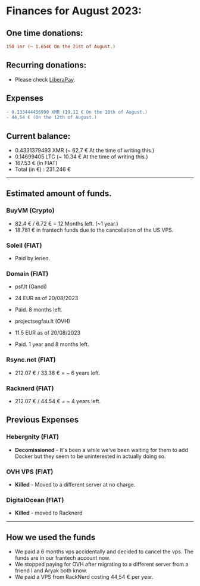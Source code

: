 # Finances for August 2023:

## One time donations:

```diff
150 inr (~ 1.654€ On the 21st of August.)

```

## Recurring donations:

- Please check [LiberaPay](https://liberapay.com/ProjectSegfault).

## Expenses

```diff
- 0.133444456990 XMR (19.11 € On the 10th of August.)
- 44,54 € (On the 12th of August.)
```

## Current balance:

- 0.4331379493 XMR (~ 62.7 € At the time of writing this.)
- 0.14699405 LTC (~ 10.34 € At the time of writing this.)
- 167.53 € (in FIAT)
- Total (in €) : 231.246 €

---

## Estimated amount of funds.

### BuyVM (Crypto)

- 82.4 € / 6.72 € = 12 Months left. (~1 year.)
- 18.781 € in frantech funds due to the cancellation of the US VPS.

### Soleil (FIAT)

- Paid by lerien.

### Domain (FIAT)

- psf.lt (Gandi)

* 24 EUR as of 20/08/2023

* Paid. 8 months left.

- projectsegfau.lt (OVH)

* 11.5 EUR as of 20/08/2023

* Paid. 1 year and 8 months left.

### Rsync.net (FIAT)

- 212.07 € / 33.38 € = ~ 6 years left.

### Racknerd (FIAT)

- 212.07 € / 44.54 € = ~ 4 years left.

## Previous Expenses

### Hebergnity (FIAT)

- **Decomissioned** - It's been a while we've been waiting for them to add Docker but they seem to be uninterested in actually doing so.

### OVH VPS (FIAT)

- **Killed** - Moved to a different server at no charge.

### DigitalOcean (FIAT)

- **Killed** - moved to Racknerd

---

## How we used the funds

- We paid a 6 months vps accidentally and decided to cancel the vps. The funds are in our frantech account now.
- We stopped paying for OVH after migrating to a different server from a friend I and Aryak both know.
- We paid a VPS from RackNerd costing 44,54 € per year.
